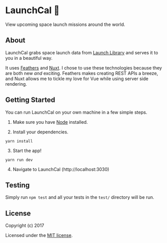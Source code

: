 # LaunchCal :rocket:

View upcoming space launch missions around the world.

## About

LaunchCal grabs space launch data from [Launch Library](https://launchlibrary.net) and serves it to you in a beautiful way.

It uses [Feathers](http://feathersjs.com) and [Nuxt](https://nuxtjs.org/). I chose to use these technologies because they are both new _and_ exciting. Feathers makes creating REST APIs a breeze, and Nuxt allows me to tickle my love for Vue while using server side rendering.

## Getting Started

You can run LaunchCal on your own machine in a few simple steps.

1. Make sure you have [Node](https://nodejs.org) installed.

2. Install your dependencies.
```
yarn install
```

3. Start the app!
```
yarn run dev
```

4. Navigate to LaunchCal (http://localhost:3030)


## Testing

Simply run `npm test` and all your tests in the `test/` directory will be run.

## License

Copyright (c) 2017

Licensed under the [MIT license](LICENSE).
